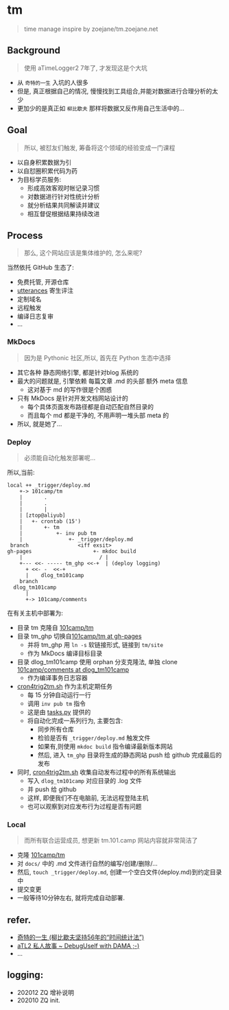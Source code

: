 # tm
> time manage inspire by zoejane/tm.zoejane.net

## Background
> 使用 aTimeLogger2 7年了, 才发现这是个大坑

- 从 `奇特的一生` 入坑的人很多
- 但是, 真正根据自己的情况, 慢慢找到工具组合,并能对数据进行合理分析的太少
- 更加少的是真正如 `柳比歇夫` 那样将数据又反作用自己生活中的...


## Goal
> 所以, 被怼友们触发, 筹备将这个领域的经验变成一门课程

- 以自身积累数据为引
- 以自怼圈积累代码为药
- 为目标学员服务:
    + 形成高效客观时帐记录习惯
    + 对数据进行针对性统计分析
    + 就分析结果共同解读并建议
    + 相互督促根据结果持续改进

## Process
> 那么, 这个网站应该是集体维护的, 怎么来呢?

当然依托 GitHub 生态了:

- 免费托管, 开源仓库
- [utterances](https://utteranc.es/) 寄生评注
- 定制域名
- 远程触发
- 编译日志复审
- ...

### MkDocs
> 因为是 Pythonic 社区,所以, 首先在 Python 生态中选择

- 其它各种 静态网络引擎, 都是针对blog 系统的
- 最大的问题就是, 引擎依赖 每篇文章 .md 的头部 额外 meta 信息
    + 这对基于 md 的写作很是个困惑
- 只有 MkDocs 是针对开发文档网站设计的
    + 每个具体页面发布路径都是自动匹配自然目录的
    + 而且每个 md 都是干净的, 不用声明一堆头部 meta 的
- 所以, 就是她了...

### Deploy
> 必须能自动化触发部署呢...

所以,当前:


    local ++ _trigger/deploy.md
        +-> 101camp/tm
        |       .
        |       .
        |       |
        | [ztop@aliyub]
        |   +- crontab (15')
        |       +- tm
        |           +- inv pub tm
        |               +- _trigger/deploy.md
     branch                <iff exsit>
    gh-pages                    +- mkdoc build
        |                         / |
        +--- <<- ----- tm_ghp <<-+  | (deploy logging)
          + <<- -  <<-+
          |    dlog_tm101camp
        branch 
      dlog_tm101camp
          |
          +-> 101camp/comments


在有关主机中部署为:

- 目录 tm 克隆自 [101camp/tm](https://github.com/101camp/tm) 
- 目录 tm_ghp 切换自[101camp/tm at gh\-pages](https://github.com/101camp/tm/tree/gh-pages) 
    + 并将 tm_ghp 用 `ln -s` 软链接形式, 链接到 `tm/site`
    + 作为 MkDocs 编译目标目录
- 目录 dlog_tm101camp 使用 orphan 分支克隆法, 单独 clone [101camp/comments at dlog\_tm101camp](https://github.com/101camp/comments/tree/dlog_tm101camp) 
    + 作为编译事务日志容器
- [cron4trig2tm\.sh](https://github.com/101camp/tm/blob/master/cron4trig2tm.sh) 作为主机定期任务
    + 每 15 分钟自动运行一行
    + 调用 `inv pub tm` 指令
    + 这是由 [tasks\.py](https://github.com/101camp/tm/blob/master/tasks.py) 提供的
    + 将自动化完成一系列行为, 主要包含:
        * 同步所有仓库
        * 检验是否有 `_trigger/deploy.md` 触发文件
        * 如果有,则使用 `mkdoc build` 指令编译最新版本网站
        * 然后, 进入 `tm_ghp` 目录将生成的静态网站 push 给 github 完成最后的发布
- 同时, [cron4trig2tm\.sh](https://github.com/101camp/tm/blob/master/cron4trig2tm.sh) 收集自动发布过程中的所有系统输出
    + 写入 `dlog_tm101camp` 对应目录的 .log 文件
    + 并 push 给 github
    + 这样, 即便我们不在电脑前, 无法远程登陆主机
    + 也可以观察到对应发布行为过程是否有问题


### Local
> 而所有联合运营成员, 想更新 tm.101.camp 网站内容就非常简洁了

- 克隆 [101camp/tm](https://github.com/101camp/tm) 
- 对 `docs/` 中的 .md 文件进行自然的编写/创建/删除/...
- 然后, `touch _trigger/deploy.md`, 创建一个空白文件(deploy.md)到约定目录中
- 提交变更
- 一般等待10分钟左右, 就将完成自动部署.


## refer.

- [奇特的一生 (柳比歇夫坚持56年的“时间统计法”)](https://book.douban.com/subject/1115353/)
- [aTL2 私人故事 ~ DebugUself with DAMA ;-)](https://du.101.camp/2018-10/atl2tt-story/)
- ...


## logging:


- 202012 ZQ 增补说明
- 202010 ZQ init.

